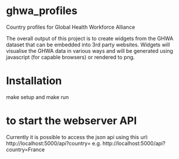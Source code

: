 ghwa_profiles
=============

Country profiles for Global Health Workforce Alliance

The overall output of this project is to create widgets from the GHWA dataset that can be embedded into 3rd party websites. Widgets will visualise the GHWA data in various ways and will be generated using javascript (for capable browsers) or rendered to png.

Installation
============

make setup
and 
make run

to start the webserver
API
===

Currently it is possible to access the json api using this url: http://localhost:5000/api?country=<country> e.g. http://localhost:5000/api?country=France

